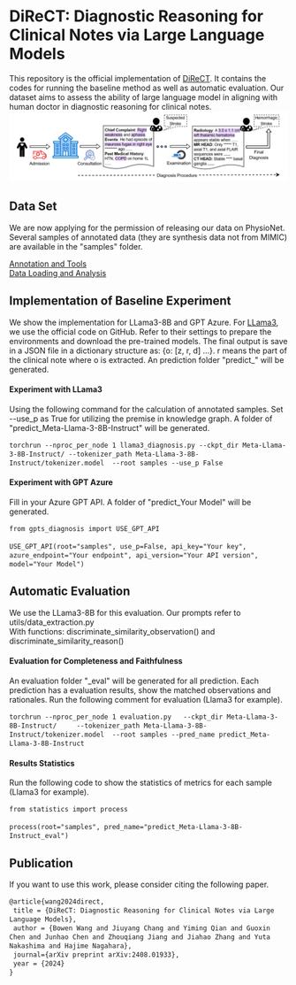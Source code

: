 # DiReCT: Diagnostic Reasoning for Clinical Notes via Large Language Models 
This repository is the official implementation of [DiReCT](https://arxiv.org/abs/2408.01933). It contains the codes for running the baseline method as well as automatic evaluation. 
Our dataset aims to assess the ability of large language model in aligning with human doctor in diagnostic reasoning for clinical notes.
![Diagnostic Procedure](imgs/imgs.png)

## Data Set
We are now applying for the permission of releasing our data on PhysioNet. Several samples of annotated data 
(they are synthesis data not from MIMIC) are available in the "samples" folder.

[Annotation and Tools](https://github.com/wbw520/DiReCT/tree/master/utils/data_annotation) <br>
[Data Loading and Analysis](https://github.com/wbw520/DiReCT/tree/master/utils/data_loading_analysisi)

## Implementation of Baseline Experiment
We show the implementation for LLama3-8B and GPT Azure.
For [LLama3](https://github.com/meta-llama/llama3), we use the official code on GitHub. Refer to their settings to prepare the environments and download the pre-trained models. 
The final output is save in a JSON file in a dictionary structure as: {o: [z, r, d] ...}. r means the part of the clinical note where o is extracted. 
An prediction folder "predict_" will be generated.
#### Experiment with LLama3
Using the following command for the calculation of annotated samples. Set --use_p as True for utilizing the premise in knowledge graph. A folder of "predict_Meta-Llama-3-8B-Instruct" will be generated.
```
torchrun --nproc_per_node 1 llama3_diagnosis.py --ckpt_dir Meta-Llama-3-8B-Instruct/ --tokenizer_path Meta-Llama-3-8B-Instruct/tokenizer.model  --root samples --use_p False
```
#### Experiment with GPT Azure
Fill in your Azure GPT API. A folder of "predict_Your Model" will be generated.
```
from gpts_diagnosis import USE_GPT_API

USE_GPT_API(root="samples", use_p=False, api_key="Your key", azure_endpoint="Your endpoint", api_version="Your API version", model="Your Model")
```

## Automatic Evaluation
We use the LLama3-8B for this evaluation. Our prompts refer to utils/data_extraction.py <br>
With functions: discriminate_similarity_observation() and  discriminate_similarity_reason()
#### Evaluation for Completeness and Faithfulness
An evaluation folder "_eval" will be generated for all prediction. Each prediction has a evaluation results, show the matched observations and rationales.
Run the following comment for evaluation (Llama3 for example).
```
torchrun --nproc_per_node 1 evaluation.py   --ckpt_dir Meta-Llama-3-8B-Instruct/     --tokenizer_path Meta-Llama-3-8B-Instruct/tokenizer.model  --root samples --pred_name predict_Meta-Llama-3-8B-Instruct
```
#### Results Statistics
Run the following code to show the statistics of metrics for each sample (Llama3 for example).
```
from statistics import process

process(root="samples", pred_name="predict_Meta-Llama-3-8B-Instruct_eval")
```
## Publication

If you want to use this work, please consider citing the following paper.
```
@article{wang2024direct,
 title = {DiReCT: Diagnostic Reasoning for Clinical Notes via Large Language Models},
 author = {Bowen Wang and Jiuyang Chang and Yiming Qian and Guoxin Chen and Junhao Chen and Zhouqiang Jiang and Jiahao Zhang and Yuta Nakashima and Hajime Nagahara},
 journal={arXiv preprint arXiv:2408.01933},
 year = {2024}
}
```
